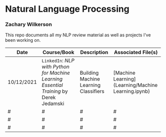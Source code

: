 # Natural Language Processing
### Zachary Wilkerson

This repo documents all my NLP review material as well as projects I've been working on. 

| Date | Course/Book | Description | Associated File(s) |
| -- | --- | --- | --- |
| 10/12/2021 | `LinkedIn`: *NLP with Python for Machine Learning Essential Training* by Derek Jedamski | Building Machine Learning Classifiers | [Machine Learning](Learning/Machine Learning.ipynb) |
| # | # | # | # |
| # | # | # | # |
| # | # | # | # |